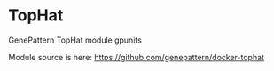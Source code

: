 # TopHat
GenePattern TopHat module gpunits

Module source is here: https://github.com/genepattern/docker-tophat
